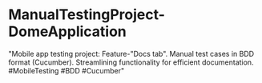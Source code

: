 # ManualTestingProject-DomeApplication
"Mobile app testing project: Feature-"Docs tab". Manual test cases in BDD format (Cucumber). Streamlining functionality for efficient documentation. #MobileTesting #BDD #Cucumber"
